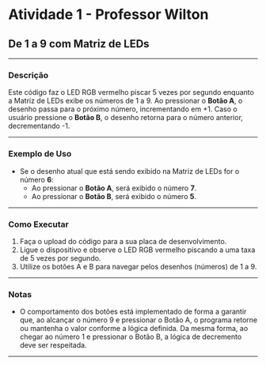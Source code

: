 # Atividade 1 - Professor Wilton

## De 1 a 9 com Matriz de LEDs

---

### Descrição

Este código faz o LED RGB vermelho piscar 5 vezes por segundo enquanto a Matriz de LEDs exibe os números de 1 a 9. Ao pressionar o **Botão A**, o desenho passa para o próximo número, incrementando em +1. Caso o usuário pressione o **Botão B**, o desenho retorna para o número anterior, decrementando -1.

---

### Exemplo de Uso

- Se o desenho atual que está sendo exibido na Matriz de LEDs for o número **6**:
  - Ao pressionar o **Botão A**, será exibido o número **7**.
  - Ao pressionar o **Botão B**, será exibido o número **5**.

---

### Como Executar

1. Faça o upload do código para a sua placa de desenvolvimento.
2. Ligue o dispositivo e observe o LED RGB vermelho piscando a uma taxa de 5 vezes por segundo.
3. Utilize os botões A e B para navegar pelos desenhos (números) de 1 a 9.

---

### Notas

- O comportamento dos botões está implementado de forma a garantir que, ao alcançar o número 9 e pressionar o Botão A, o programa retorne ou mantenha o valor conforme a lógica definida. Da mesma forma, ao chegar ao número 1 e pressionar o Botão B, a lógica de decremento deve ser respeitada.

---

